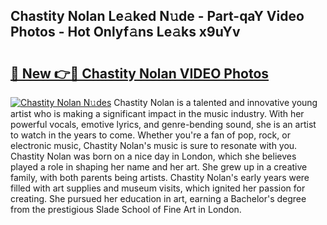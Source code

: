 ## Chastity Nolan Le𝚊ked N𝚞de - Part-qaY Video Photos - Hot Onlyf𝚊ns Le𝚊ks x9uYv

# <h2><a href="http://ab7137.deff.icu/?id=Chastity+Nolan">🔗 New 👉🔴 Chastity Nolan VIDEO Photos</a></h2>

[![Chastity Nolan N𝚞des](https://i.imgur.com/rIISA9y.gif)](http://ab7137.deff.icu/?id=Chastity+Nolan)
Chastity Nolan is a talented and innovative young artist who is making a significant impact in the music industry. With her powerful vocals, emotive lyrics, and genre-bending sound, she is an artist to watch in the years to come. Whether you're a fan of pop, rock, or electronic music, Chastity Nolan's music is sure to resonate with you. Chastity Nolan was born on a nice day in London, which she believes played a role in shaping her name and her art. She grew up in a creative family, with both parents being artists. Chastity Nolan's early years were filled with art supplies and museum visits, which ignited her passion for creating. She pursued her education in art, earning a Bachelor's degree from the prestigious Slade School of Fine Art in London.
